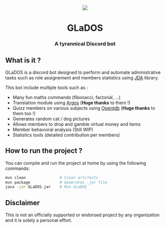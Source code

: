 <div align="center">
    <img src="https://static.aze.sh/TODO.png"/>
    <h1>GLaDOS</h1>
    <h3>A tyrannical Discord bot</h3>
</div>

## What is it ?

GLaDOS is a discord bot designed to perform and automate administrative tasks such as role assignement and members statistics using [JDA](https://github.com/discord-jda/JDA) library.

This bot include multiple tools such as :
* Many fun maths commands (fibonacci, factorial, ...)
* Translation module using [Argos](https://www.argosopentech.com/) (**Huge thanks** to them !)
* Quizz members on various subjects using [Opentdb](https://opentdb.com/) (**Huge thanks** to them too !)
* Generates random cat / dog pictures
* Allows members to drop and gamble virtual money and items
* Member behavioral analysis (Still WIP)
* Statistics tools (detailed contribution per members)

## How to run the project ?

You can compile and run the project at home by using the following commands:
```sh
mvn clean               # Clean artifacts
mvn package             # Generates .jar file
java -jar GLaDOS.jar    # Run GLaDOS
```

## Disclaimer

This is not an officially supported or endorsed project by any organization and it is solely a personal effort.